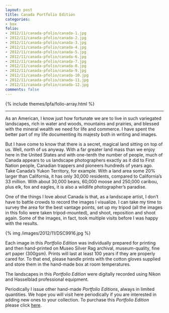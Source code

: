 ```yaml
---
layout: post
title: Canada Portfolio Edition
categories:
- box
folio:
- 2012/11/canada-pfolio/canada-1.jpg
- 2012/11/canada-pfolio/canada-2.jpg
- 2012/11/canada-pfolio/canada-3.jpg
- 2012/11/canada-pfolio/canada-4.jpg
- 2012/11/canada-pfolio/canada-5.jpg
- 2012/11/canada-pfolio/canada-6.jpg
- 2012/11/canada-pfolio/canada-7.jpg
- 2012/11/canada-pfolio/canada-8.jpg
- 2012/11/canada-pfolio/canada-9.jpg
- 2012/11/canada-pfolio/canada-10.jpg
- 2012/11/canada-pfolio/canada-11.jpg
- 2012/11/canada-pfolio/canada-12.jpg
comments: false
---
```


{% include themes/lpfa/folio-array.html %}

---

As an American, I know just how fortunate we are to live in such variegated landscapes, rich in water and woods, mountains and prairies, and blessed with the mineral wealth we need for life and commerce. I have spent the better part of my life documenting its majesty both in writing and images.

But I have come to know that there is a secret, magical land sitting on top of us. Well, north of us anyway. With a far greater land mass than we enjoy here in the United States and with one-tenth the number of people, much of Canada appears to us landscape photographers exactly as it did to First Nation people, Canadian trappers and pioneers hundreds of years ago. Take Canada’s Yukon Territory, for example. With a land area some 20% larger than California, it has only 30,000 residents, compared to California’s 33 million. With about 30,000 bears, 60,000 moose and 250,000 caribou, plus elk, fox and eagles, it is also a wildlife photographer’s paradise. 

One of the things I love about Canada is that, as a landscape artist, I don’t have to battle crowds to record the images I visualize. I can take my time to survey the area for the best vantage points, set up my tripod (all the images in this folio were taken tripod-mounted), and shoot, reposition and shoot again. Some of the images, in fact, took multiple visits before I was happy with the results.

{% img /images/2012/11/DSC9916.jpg %}

Each image in this *Portfolio Edition* was individually prepared for printing and then hand-printed on Museo Silver Rag archival, museum-quality, fine art paper (300gsm). Prints will last at least 100 years if they are properly cared for. To that end, please handle prints with the cotton gloves supplied and store them in the hand-made box at room temperatures. 

The landscapes in this *Portfolio Edition* were digitally recorded using Nikon and Hasselblad professional equipment. 

Periodically I issue other hand-made *Portfolio Editions*, always in limited quantities. We hope you will visit here periodically if you are interested in adding new ones to your collection. To purchase this *Portfolio Edition* please click [here](http://shop.lesterpickerphoto.com/page/301).
